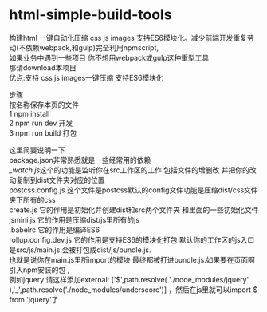 # html-simple-build-tools
构建html 一键自动化压缩 css js images 支持ES6模块化。减少前端开发重复劳动(不依赖webpack,和gulp)完全利用npmscript,<br>
如果业务中遇到一些项目 你不想用webpack或gulp这种重型工具<br>
那请download本项目<br>
优点:支持 css js images一键压缩 支持ES6模块化<br>



步骤<br>
按名称保存本页的文件<br>
1 npm install<br>
2 npm run dev 开发<br>
3 npm run build 打包<br>


这里简要说明一下<br>
package.json非常熟悉就是一些经常用的依赖<br>
*_watch.js*这个的功能是监听你在src工作区的工作 包括文件的增删改 并把你的改动复制到dist文件夹对应的位置<br/>
postcss.config.js 这个文件是postcss默认的config文件功能是压缩dist/css文件夹下所有的css<br>
create.js 它的作用是初始化并创建dist和src两个文件夹 和里面的一些初始化文件<br>
jsmini.js 它的作用是压缩dist/js里所有的js<br>
.babelrc 它的作用是编译ES6<br>
rollup.config.dev.js 它的作用是支持ES6的模块化打包 默认你的工作区的js入口是src/js/main.js 会被打包成dist/js/bundle.js.<br>也就是说你在main.js里所import的模块 最终都被打进bundle.js.如果要在页面啊引入npm安装的包 ,<br>例如jquery 请这样添加external: ['$',path.resolve( './node_modules/jquery' ),'_',path.resolve('./node_modules/underscore')] ，然后在js里就可以import $ from 'jquery'了 

